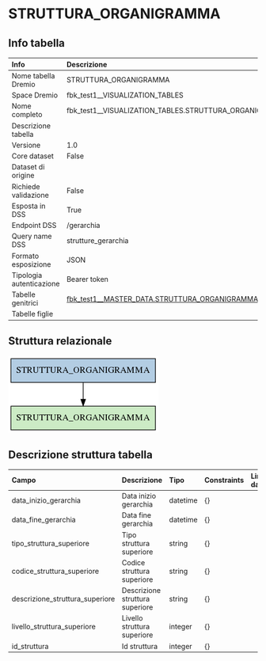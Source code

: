 # STRUTTURA_ORGANIGRAMMA

## Info tabella

| Info                     | Descrizione                                                                                                               |
|:-------------------------|:--------------------------------------------------------------------------------------------------------------------------|
| Nome tabella Dremio      | STRUTTURA_ORGANIGRAMMA                                                                                                    |
| Space Dremio             | fbk_test1__VISUALIZATION_TABLES                                                                                           |
| Nome completo            | fbk_test1__VISUALIZATION_TABLES.STRUTTURA_ORGANIGRAMMA                                                                    |
| Descrizione tabella      |                                                                                                                           |
| Versione                 | 1.0                                                                                                                       |
| Core dataset             | False                                                                                                                     |
| Dataset di origine       |                                                                                                                           |
| Richiede validazione     | False                                                                                                                     |
| Esposta in DSS           | True                                                                                                                      |
| Endpoint DSS             | /gerarchia                                                                                                                |
| Query name DSS           | strutture_gerarchia                                                                                                       |
| Formato esposizione      | JSON                                                                                                                      |
| Tipologia autenticazione | Bearer token                                                                                                              |
| Tabelle genitrici        | [fbk_test1__MASTER_DATA.STRUTTURA_ORGANIGRAMMA](/Documentation/fbk_test1__MASTER_DATA/STRUTTURA_ORGANIGRAMMA/markdown.md) |
| Tabelle figlie           |                                                                                                                           |

## Struttura relazionale

![STRUTTURA_ORGANIGRAMMA](./graph_png.png)

## Descrizione struttura tabella

| Campo                           | Descrizione                     | Tipo     | Constraints   | Linked data   | errors   |
|:--------------------------------|:--------------------------------|:---------|:--------------|:--------------|:---------|
| data_inizio_gerarchia           | Data inizio gerarchia           | datetime | {}            |               | {}       |
| data_fine_gerarchia             | Data fine gerarchia             | datetime | {}            |               | {}       |
| tipo_struttura_superiore        | Tipo struttura superiore        | string   | {}            |               | {}       |
| codice_struttura_superiore      | Codice struttura superiore      | string   | {}            |               | {}       |
| descrizione_struttura_superiore | Descrizione struttura superiore | string   | {}            |               | {}       |
| livello_struttura_superiore     | Livello struttura superiore     | integer  | {}            |               | {}       |
| id_struttura                    | Id struttura                    | integer  | {}            |               | {}       |
